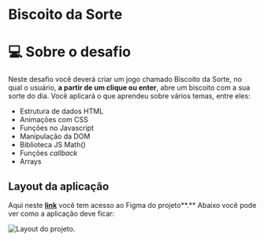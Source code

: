 # Biscoito da Sorte

# 💻 Sobre o desafio

Neste desafio você deverá criar um jogo chamado Biscoito da Sorte, no qual o usuário, **a partir de um clique ou enter**, abre um biscoito com a sua sorte do dia. Você aplicará o que aprendeu sobre vários temas, entre eles:

- Estrutura de dados HTML
- Animações com CSS
- Funções no Javascript
- Manipulação da DOM
- Biblioteca JS Math()
- Funções *callback*
- Arrays

## Layout da aplicação

Aqui neste **[link](https://www.figma.com/community/file/1182751789348533739)** você tem acesso ao Figma do projeto**.** Abaixo você pode ver como a aplicação deve ficar:


![Layout do projeto.](./assets/layout.svg "Biscoito da sorte")